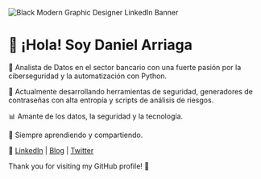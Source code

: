 
![Black Modern Graphic Designer LinkedIn Banner](https://github.com/dfarpy/dfarpy/assets/118485803/eda15617-08dc-457d-ab93-9e332772c945)

# 👋 ¡Hola! Soy Daniel Arriaga

🎯 Analista de Datos en el sector bancario con una fuerte pasión por la ciberseguridad y la automatización con Python.

🔐 Actualmente desarrollando herramientas de seguridad, generadores de contraseñas con alta entropía y scripts de análisis de riesgos.

📊 Amante de los datos, la seguridad y la tecnología.

🚀 Siempre aprendiendo y compartiendo.

🔗 [LinkedIn](https://www.linkedin.com/in/dfarpy) | [Blog](https://dfarpy.dev) | [Twitter](https://twitter.com/dfarpy)

Thank you for visiting my GitHub profile! 💚
